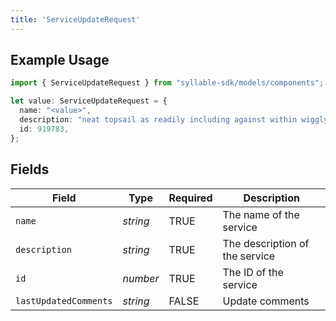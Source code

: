 ```yaml
---
title: 'ServiceUpdateRequest'
---
```


## Example Usage

```typescript
import { ServiceUpdateRequest } from "syllable-sdk/models/components";

let value: ServiceUpdateRequest = {
  name: "<value>",
  description: "neat topsail as readily including against within wiggly",
  id: 919783,
};
```

## Fields

| Field                          | Type                           | Required                       | Description                    |
| ------------------------------ | ------------------------------ | ------------------------------ | ------------------------------ |
| `name`                         | *string*                       | TRUE             | The name of the service        |
| `description`                  | *string*                       | TRUE             | The description of the service |
| `id`                           | *number*                       | TRUE             | The ID of the service          |
| `lastUpdatedComments`          | *string*                       | FALSE             | Update comments                |